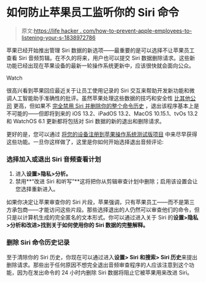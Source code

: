 # 如何防止苹果员工监听你的 Siri 命令

> 原文:[https://life hacker . com/how-to-prevent-apple-employees-to-listening-your-s-1838972786](https://lifehacker.com/how-to-prevent-apple-employees-from-listening-to-your-s-1838972786)

苹果已经开始推出管理 Siri 数据的新选项——最重要的是可以选择不让苹果员工查看 Siri 音频剪辑。在不久的将来，用户也可以提交 Siri 数据删除请求。这些新功能已经出现在苹果设备的最新一轮操作系统更新中，应该很快就会面向公众。

Watch

很高兴看到苹果回应最近关于让员工使用记录的 Siri 交互来帮助开发新功能和微调人工智能助手准确性的批评。虽然苹果处理这些数据的技巧和安全性 [比其他公司](https://lifehacker.com/how-to-stop-amazon-employees-from-watching-your-cloud-c-1838949389?rev=1570736025537) 更高，但如果不 [完全禁用 Siri 并删除你的整个命令历史](https://lifehacker.com/how-to-delete-voice-recordings-with-alexa-google-assis-1836977240) ，退出该程序基本上是不可能的——但即将到来的 iOS 13.2、iPadOS 13.2、MacOS 10.15.1、tvOs 13.2 和 WatchOS 6.1 更新都将包括对 Siri 数据的新的退出和删除请求。

更好的是，您可以通过 [将您的设备注册到苹果操作系统测试版项目](https://beta.apple.com/sp/betaprogram/) 中来尽早获得这些功能。一旦你这样做了，这里是你如何开始选择退出音频评论:

### 选择加入或退出 Siri 音频查看计划

1.  进入**设置>隐私>分析。**
2.  禁用**“改进 Siri 和听写”**这将把你从剪辑审查计划中删除；启用该设置会让您选择重新进入。

如果你决定让苹果审查你的 Siri 片段，苹果强调，只有苹果员工——而不是第三方承包商——才能访问这些片段。那些选择退出的人仍然可以审查他们的命令，但只是以计算机生成的完全匿名的文本形式。你可以通过进入关于 Siri 的**设置>隐私>分析和改进>找到关于如何使用你的 Siri 数据的完整解释。**

### 删除 Siri 命令历史记录

至于清除你的 Siri 历史，你现在可以通过进入**设置> Siri 和搜索> Siri 历史**来提出删除请求。那些出于任何原因不想完全退出音频审查程序的人应该注意到这个功能，因为在发出命令的 24 小时内删除 Siri 数据将阻止它被苹果用来改进 Siri。
